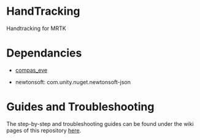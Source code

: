 # HandTracking
Handtracking for MRTK

# Dependancies
   - [compas_eve](https://github.com/compas-dev/compas_eve)
   
   - newtonsoft: com.unity.nuget.newtonsoft-json

# Guides and Troubleshooting
The step-by-step and troubleshooting guides can be found under the wiki pages of this repository [here](https://github.com/HUMA-LabforAdvancedTechnologyinArch/HandTracking/wiki).
